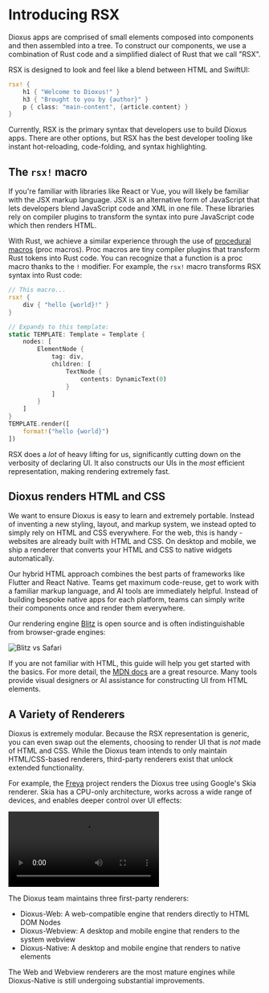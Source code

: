 # Introducing RSX

Dioxus apps are comprised of small elements composed into components and then assembled into a tree. To construct our components, we use a combination of Rust code and a simplified dialect of Rust that we call "RSX".

RSX is designed to look and feel like a blend between HTML and SwiftUI:

```rust
rsx! {
    h1 { "Welcome to Dioxus!" }
    h3 { "Brought to you by {author}" }
    p { class: "main-content", {article.content} }
}
```

Currently, RSX is the primary syntax that developers use to build Dioxus apps. There are other options, but RSX has the best developer tooling like instant hot-reloading, code-folding, and syntax highlighting.

## The `rsx!` macro

If you're familiar with libraries like React or Vue, you will likely be familiar with the JSX markup language. JSX is an alternative form of JavaScript that lets developers blend JavaScript code and XML in one file. These libraries rely on compiler plugins to transform the syntax into pure JavaScript code which then renders HTML.

With Rust, we achieve a similar experience through the use of [procedural macros](https://doc.rust-lang.org/reference/procedural-macros.html) (proc macros). Proc macros are tiny compiler plugins that transform Rust tokens into Rust code. You can recognize that a function is a proc macro thanks to the `!` modifier. For example, the `rsx!` macro transforms RSX syntax into Rust code:

```rust
// This macro...
rsx! {
    div { "hello {world}!" }
}

// Expands to this template:
static TEMPLATE: Template = Template {
    nodes: [
        ElementNode {
            tag: div,
            children: [
                TextNode {
                    contents: DynamicText(0)
                }
            ]
        }
    ]
}
TEMPLATE.render([
    format!("hello {world}")
])
```

RSX does a *lot* of heavy lifting for us, significantly cutting down on the verbosity of declaring UI. It also constructs our UIs in the *most* efficient representation, making rendering extremely fast.

## Dioxus renders HTML and CSS

We want to ensure Dioxus is easy to learn and extremely portable. Instead of inventing a new styling, layout, and markup system, we instead opted to simply rely on HTML and CSS everywhere. For the web, this is handy - websites are already built with HTML and CSS. On desktop and mobile, we ship a renderer that converts your HTML and CSS to native widgets automatically.

Our hybrid HTML approach combines the best parts of frameworks like Flutter and React Native. Teams get maximum code-reuse, get to work with a familiar markup language, and AI tools are immediately helpful. Instead of building bespoke native apps for each platform, teams can simply write their components once and render them everywhere.

Our rendering engine [Blitz](https://github.com/dioxuslabs/blitz) is open source and is often indistinguishable from browser-grade engines:

![Blitz vs Safari](/assets/07/blitz-vs-safari.png)

If you are not familiar with HTML, this guide will help you get started with the basics. For more detail, the [MDN docs](https://developer.mozilla.org/en-US/docs/Web/HTML) are a great resource. Many tools provide visual designers or AI assistance for constructing UI from HTML elements.

## A Variety of Renderers

Dioxus is extremely modular. Because the RSX representation is generic, you can even swap out the elements, choosing to render UI that is *not* made of HTML and CSS. While the Dioxus team intends to only maintain HTML/CSS-based renderers, third-party renderers exist that unlock extended functionality.

For example, the [Freya](https://freyaui.dev) project renders the Dioxus tree using Google's Skia renderer. Skia has a CPU-only architecture, works across a wide range of devices, and enables deeper control over UI effects:

![Example Freya App](/assets/07/freya-todo.webm)

The Dioxus team maintains three first-party renderers:

- Dioxus-Web: A web-compatible engine that renders directly to HTML DOM Nodes
- Dioxus-Webview: A desktop and mobile engine that renders to the system webview
- Dioxus-Native: A desktop and mobile engine that renders to native elements

The Web and Webview renderers are the most mature engines while Dioxus-Native is still undergoing substantial improvements.


